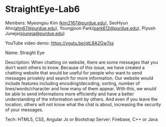 # StraightEye-Lab6
 
Members: Myeongsu Kim (kim2167@purdue.edu), SeoHyun Ahn(ahn67@purdue.edu), Youngjoon Park(park612@purdue.edu), Piyush Juneja(pjuneja@purdue.edu)

YouTube video demo: https://youtu.be/qtL8A2Gw7ss

Name: Straight Eye

Description: When chatting on website, there are some messages that you don’t want others to know. Because of this issue, we have created a chatting website that would be useful for people who want to send messages privately and search for more information. Our website would include features including encoding/decoding, sorting, number of lines/words/character and how many of them appear. With this, we would be able to send informations more efficiently and have a better understanding of the information sent by others. And even if you leave the location, others will not know what the chat is about, increasing the security of your messages. 


Tech: HTML5, CSS, Angular Js or Bootstrap
Server: Firebase, C++ or Java

